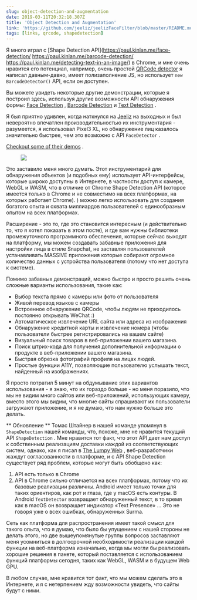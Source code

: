```yaml
---
slug: object-detection-and-augmentation
date: 2019-03-11T20:32:18.307Z
title: 'Object Detection and Augmentation'
link: 'https://github.com/jeeliz/jeelizFaceFilter/blob/master/README.md#features'
tags: [links, qrcode, shapedetection]
---
```

Я много играл с [Shape Detection API](https://paul.kinlan.me/face-detection/ https://paul.kinlan.me/barcode-detection/ https://paul.kinlan.me/detecting-text-in-an-image/) в Chrome, и мне очень нравится его потенциал, например, очень простой [QRCode detector](https://qrsnapper.com) я написал давным-давно, имеет полизаполнение JS, но использует `new BarcodeDetector()` API, если он доступен.

Вы можете увидеть некоторые другие демонстрации, которые я построил здесь, используя другие возможности API обнаружения формы: [Face Detection](https://paul.kinlan.me/face-detection/) , [Barcode Detection](https://paul.kinlan.me/barcode-detection/) и [Text Detection](https://paul.kinlan.me/detecting-text-in-an-image/) .

Я был приятно удивлен, когда наткнулся на [Jeeliz](https://jeeliz.com) на выходных и был невероятно впечатлен производительностью их инструментария - разумеется, я использовал Pixel3 XL, но обнаружение лиц казалось значительно быстрее, чем это возможно с API `FaceDetector` .

[Checkout some of their demos](https://jeeliz.com/sunglasses) .

<figure>
  <img src="/images/2019-03-11-object-detection-and-augmentation.jpeg">
</figure>

Это заставило меня много думать. Этот инструментарий для обнаружения объектов (и подобных ему) использует API-интерфейсы, которые широко доступны в Интернете, в частности доступ к камере, WebGL и WASM, что в отличие от Chrome Shape Detection API (которое имеется только в Chrome и не совместимо на всех платформах, на которых работает Chrome). ) можно легко использовать для создания богатого опыта и охвата миллиардов пользователей с единообразным опытом на всех платформах.

Расширение - это то, где это становится интересным (и действительно то, что я хотел показать в этом посте), и где вам нужны библиотеки промежуточного программного обеспечения, которые сейчас выходят на платформу, мы можем создавать забавные приложения для настройки лица в стиле Snapchat, не заставляя пользователей устанавливать MASSIVE приложения которые собирают огромное количество данных с устройства пользователя (потому что нет доступа к системе).

Помимо забавных демонстраций, можно быстро и просто решить очень сложные варианты использования, такие как:

* Выбор текста прямо с камеры или фото от пользователя
* Живой перевод языков с камеры
* Встроенное обнаружение QRCode, чтобы людям не приходилось постоянно открывать WeChat :)
* Автоматическое извлечение URL сайта или адреса из изображения
* Обнаружение кредитной карты и извлечение номера (чтобы пользователи быстрее регистрировались на вашем сайте)
* Визуальный поиск товаров в веб-приложении вашего магазина.
* Поиск штрих-кода для получения дополнительной информации о продукте в веб-приложении вашего магазина.
* Быстрая обрезка фотографий профиля на лицах людей.
* Простые функции A11Y, позволяющие пользователю услышать текст, найденный на изображениях.

Я просто потратил 5 минут на обдумывание этих вариантов использования - я знаю, что их гораздо больше - но меня поразило, что мы не видим много сайтов или веб-приложений, использующих камеру, вместо этого мы видим, что многие сайты спрашивают их пользователи загружают приложение, и я не думаю, что нам нужно больше это делать.

** Обновление ** Томас Штайнер в нашей команде упомянул в `ShapeDetection` нашей команды, что, похоже, мне не нравится текущий API `ShapeDetection` . Мне нравится тот факт, что этот API дает нам доступ к собственным реализациям доставки каждой из соответствующих систем, однако, как я писал в [The Lumpy Web](/the-lumpy-web/) , веб-разработчики жаждут согласованности в платформе, и с API Shape Detection существует ряд проблем, которые могут быть обобщено как:

1. API есть только в Chrome
2. API в Chrome сильно отличается на всех платформах, потому что их базовые реализации различны. Android имеет только точки для таких ориентиров, как рот и глаза, где у macOS есть контуры. В Android `TextDetector` возвращает обнаруженный текст, в то время как в macOS он возвращает индикатор «Text Presence» ... Это не говоря уже о всех ошибках, обнаруженных Surma.

Сеть как платформа для распространения имеет такой смысл для такого опыта, что я думаю, что было бы упущением с нашей стороны не делать этого, но две вышеупомянутые группы вопросов заставляют меня усомниться в долгосрочной необходимости реализации каждой функции на веб-платформа изначально, когда мы могли бы реализовать хорошие решения в пакете, который поставляется с использованием функций платформы сегодня, таких как WebGL, WASM и в будущем Web GPU.

В любом случае, мне нравится тот факт, что мы можем сделать это в Интернете, и я с нетерпением жду возможности увидеть, что сайты будут с ними.